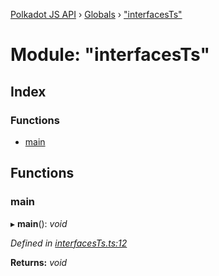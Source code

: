 [Polkadot JS API](../README.md) › [Globals](../globals.md) › ["interfacesTs"](_interfacests_.md)

# Module: "interfacesTs"

## Index

### Functions

* [main](_interfacests_.md#main)

## Functions

###  main

▸ **main**(): *void*

*Defined in [interfacesTs.ts:12](https://github.com/polkadot-js/api/blob/c472a451a4/packages/typegen/src/interfacesTs.ts#L12)*

**Returns:** *void*
